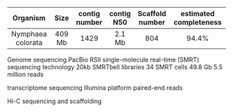 | Organism | Size | contig<br>number | contig<br>N50 | Scaffold<br>number | estimated completeness | 
| :------------: | :------------: |  :------------: | :------------: | :------------: | :------------: | 
|Nymphaea colorata|409 Mb| 1429 | 2.1 Mb| 804 | 94.4%

Genome sequencing
PacBio RSII single-molecule real-time (SMRT) sequencing technology
20kb SMRTbell libraries
34 SMRT cells
49.8 Gb 5.5 million reads

transcriptome sequencing 
Illumina platform 
paired-end reads

Hi-C sequencing and scaffolding 


<!--stackedit_data:
eyJoaXN0b3J5IjpbLTM0MjgxNDUwMSwxMDM4OTc3NzcxLDIwMz
QzMDAxOTQsLTcyNjI4MTEwMSw2MzM1MTUyMTAsMTM1NjE4NDI1
MSwtMTUzNDI3MjE4MSwxNDk1MTA1NDIwLC0yMDM3NTI3NDIsLT
E1MDQzMzQxMTMsLTY0NjQ4NTQzMSw0OTc4MTg4MTBdfQ==
-->